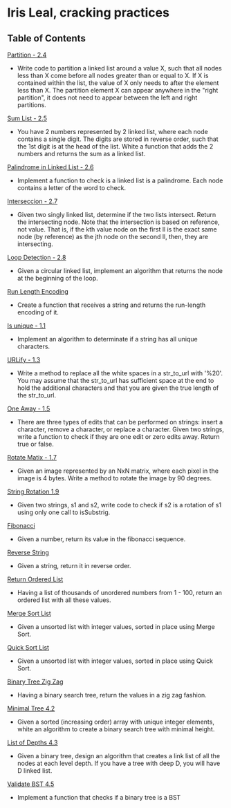 # Iris Leal, cracking practices

## Table of Contents

[Partition - 2.4](cracking_practices/partition/README.md)

- Write code to partition a linked list around a value X, such that all nodes less than X come before all nodes greater than or equal to X. If X is contained within the list, the value of X only needs to after the element less than X. The partition element X can appear anywhere in the "right partition", it does not need to appear between the left and right partitions.

[Sum List - 2.5](cracking_practices/sum_list/README.md)

- You have 2 numbers represented by 2 linked list, where each node contains a single digit. The digits are stored in reverse order, such that the 1st digit is at the head of the list. White a function that adds the 2 numbers and returns the sum as a linked list.


[Palindrome in Linked List - 2.6](cracking_practices/palindrome_ll/README.md)

- Implement a function to check is a linked list is a palindrome. Each node contains a letter of the word to check.


[Interseccion - 2.7](cracking_practices/intersection/README.md)
- Given two singly linked list, determine if the two lists intersect. Return the intersecting node. Note that the intersection is based on reference, not value. That is, if the kth value node on the first ll is the exact same node (by reference) as the jth node on the second ll, then, they are intersecting.

[Loop Detection - 2.8](cracking_practices/loop_detection/README.md)
- Given a circular linked list, implement an algorithm that returns the node at the beginning of the loop.

[Run Length Encoding ](cracking_practices/run_length_encoding/README.md)
- Create a function that receives a string and returns the run-length encoding of it.


[Is unique - 1.1](cracking_practices/is_unique/README.md)
- Implement an algorithm to determinate if a string has all unique characters.


[URLify - 1.3](cracking_practices/URLify/README.md)
- Write a method to replace all the white spaces in a str_to_url with '%20'. You may assume that the str_to_url has sufficient space at the end to hold the additional characters
and that you are given the true length of the str_to_url.


[One Away - 1.5](cracking_practices/one_way/README.md)
- There are three types of edits that can be performed on strings: insert a character,  remove a character, or replace a character. Given two strings,  write a function to check if they are one edit or zero edits away. Return true or false.

[Rotate Matix - 1.7](cracking_practices/rotate_matix_90/README.md)
- Given an image represented by an NxN matrix, where each pixel in the image is 4 bytes. Write a method to rotate the image by 90 degrees.

[String Rotation 1.9](cracking_practices/string_rotation/README.md)
- Given two strings, s1 and s2, write code to check if s2 is a rotation of s1 using only one call to isSubstrig.

[Fibonacci](cracking_practices/fibonacci/README.md)
- Given a number, return its value in the fibonacci sequence.

[Reverse String](cracking_practices/reverse_string/README.md)
- Given a string, return it in reverse order.

[Return Ordered List](cracking_practices/return_ordered_list/README.md)
- Having a list of thousands of unordered numbers from 1 - 100, return an ordered list with all these values.

[Merge Sort List](cracking_practices/merge_sort/README.md)
- Given a unsorted list with integer values, sorted in place using Merge Sort.

[Quick Sort List](cracking_practices/quick_sort/README.md)
- Given a unsorted list with integer values, sorted in place using Quick Sort.

[Binary Tree Zig Zag](cracking_practices/zig_zag_tree/README.md)
- Having a binary search tree, return the values in a zig zag fashion.

[Minimal Tree 4.2](cracking_practices/minimal_tree/README.md)
- Given a sorted (increasing order) array with unique integer elements, white an algorithm to create a binary search tree with minimal height.

[List of Depths 4.3](cracking_practices/list_of_depths/README.md)
- Given a binary tree, design an algorithm that creates a link list of all the nodes at each level depth. If you have a tree with deep D, you will have D linked list.

[Validate BST 4.5](cracking_practices/validate_bst/README.md)
- Implement a function that checks if a binary tree is a BST
